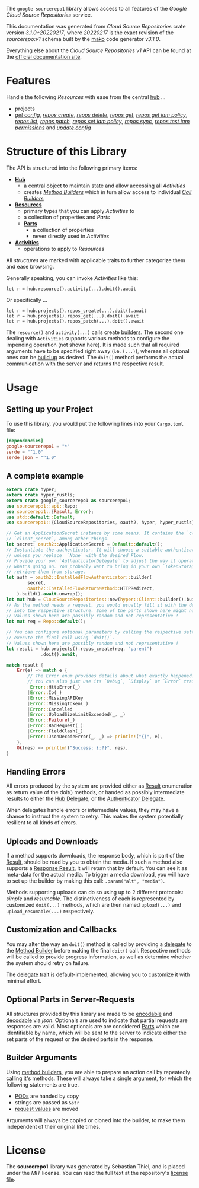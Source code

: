 <!---
DO NOT EDIT !
This file was generated automatically from 'src/mako/api/README.md.mako'
DO NOT EDIT !
-->
The `google-sourcerepo1` library allows access to all features of the *Google Cloud Source Repositories* service.

This documentation was generated from *Cloud Source Repositories* crate version *3.1.0+20220217*, where *20220217* is the exact revision of the *sourcerepo:v1* schema built by the [mako](http://www.makotemplates.org/) code generator *v3.1.0*.

Everything else about the *Cloud Source Repositories* *v1* API can be found at the
[official documentation site](https://cloud.google.com/source-repositories/docs/apis).
# Features

Handle the following *Resources* with ease from the central [hub](https://docs.rs/google-sourcerepo1/3.1.0+20220217/google_sourcerepo1/CloudSourceRepositories) ... 

* projects
 * [*get config*](https://docs.rs/google-sourcerepo1/3.1.0+20220217/google_sourcerepo1/api::ProjectGetConfigCall), [*repos create*](https://docs.rs/google-sourcerepo1/3.1.0+20220217/google_sourcerepo1/api::ProjectRepoCreateCall), [*repos delete*](https://docs.rs/google-sourcerepo1/3.1.0+20220217/google_sourcerepo1/api::ProjectRepoDeleteCall), [*repos get*](https://docs.rs/google-sourcerepo1/3.1.0+20220217/google_sourcerepo1/api::ProjectRepoGetCall), [*repos get iam policy*](https://docs.rs/google-sourcerepo1/3.1.0+20220217/google_sourcerepo1/api::ProjectRepoGetIamPolicyCall), [*repos list*](https://docs.rs/google-sourcerepo1/3.1.0+20220217/google_sourcerepo1/api::ProjectRepoListCall), [*repos patch*](https://docs.rs/google-sourcerepo1/3.1.0+20220217/google_sourcerepo1/api::ProjectRepoPatchCall), [*repos set iam policy*](https://docs.rs/google-sourcerepo1/3.1.0+20220217/google_sourcerepo1/api::ProjectRepoSetIamPolicyCall), [*repos sync*](https://docs.rs/google-sourcerepo1/3.1.0+20220217/google_sourcerepo1/api::ProjectRepoSyncCall), [*repos test iam permissions*](https://docs.rs/google-sourcerepo1/3.1.0+20220217/google_sourcerepo1/api::ProjectRepoTestIamPermissionCall) and [*update config*](https://docs.rs/google-sourcerepo1/3.1.0+20220217/google_sourcerepo1/api::ProjectUpdateConfigCall)




# Structure of this Library

The API is structured into the following primary items:

* **[Hub](https://docs.rs/google-sourcerepo1/3.1.0+20220217/google_sourcerepo1/CloudSourceRepositories)**
    * a central object to maintain state and allow accessing all *Activities*
    * creates [*Method Builders*](https://docs.rs/google-sourcerepo1/3.1.0+20220217/google_sourcerepo1/client::MethodsBuilder) which in turn
      allow access to individual [*Call Builders*](https://docs.rs/google-sourcerepo1/3.1.0+20220217/google_sourcerepo1/client::CallBuilder)
* **[Resources](https://docs.rs/google-sourcerepo1/3.1.0+20220217/google_sourcerepo1/client::Resource)**
    * primary types that you can apply *Activities* to
    * a collection of properties and *Parts*
    * **[Parts](https://docs.rs/google-sourcerepo1/3.1.0+20220217/google_sourcerepo1/client::Part)**
        * a collection of properties
        * never directly used in *Activities*
* **[Activities](https://docs.rs/google-sourcerepo1/3.1.0+20220217/google_sourcerepo1/client::CallBuilder)**
    * operations to apply to *Resources*

All *structures* are marked with applicable traits to further categorize them and ease browsing.

Generally speaking, you can invoke *Activities* like this:

```Rust,ignore
let r = hub.resource().activity(...).doit().await
```

Or specifically ...

```ignore
let r = hub.projects().repos_create(...).doit().await
let r = hub.projects().repos_get(...).doit().await
let r = hub.projects().repos_patch(...).doit().await
```

The `resource()` and `activity(...)` calls create [builders][builder-pattern]. The second one dealing with `Activities` 
supports various methods to configure the impending operation (not shown here). It is made such that all required arguments have to be 
specified right away (i.e. `(...)`), whereas all optional ones can be [build up][builder-pattern] as desired.
The `doit()` method performs the actual communication with the server and returns the respective result.

# Usage

## Setting up your Project

To use this library, you would put the following lines into your `Cargo.toml` file:

```toml
[dependencies]
google-sourcerepo1 = "*"
serde = "^1.0"
serde_json = "^1.0"
```

## A complete example

```Rust
extern crate hyper;
extern crate hyper_rustls;
extern crate google_sourcerepo1 as sourcerepo1;
use sourcerepo1::api::Repo;
use sourcerepo1::{Result, Error};
use std::default::Default;
use sourcerepo1::{CloudSourceRepositories, oauth2, hyper, hyper_rustls};

// Get an ApplicationSecret instance by some means. It contains the `client_id` and 
// `client_secret`, among other things.
let secret: oauth2::ApplicationSecret = Default::default();
// Instantiate the authenticator. It will choose a suitable authentication flow for you, 
// unless you replace  `None` with the desired Flow.
// Provide your own `AuthenticatorDelegate` to adjust the way it operates and get feedback about 
// what's going on. You probably want to bring in your own `TokenStorage` to persist tokens and
// retrieve them from storage.
let auth = oauth2::InstalledFlowAuthenticator::builder(
        secret,
        oauth2::InstalledFlowReturnMethod::HTTPRedirect,
    ).build().await.unwrap();
let mut hub = CloudSourceRepositories::new(hyper::Client::builder().build(hyper_rustls::HttpsConnector::with_native_roots().https_or_http().enable_http1().enable_http2().build()), auth);
// As the method needs a request, you would usually fill it with the desired information
// into the respective structure. Some of the parts shown here might not be applicable !
// Values shown here are possibly random and not representative !
let mut req = Repo::default();

// You can configure optional parameters by calling the respective setters at will, and
// execute the final call using `doit()`.
// Values shown here are possibly random and not representative !
let result = hub.projects().repos_create(req, "parent")
             .doit().await;

match result {
    Err(e) => match e {
        // The Error enum provides details about what exactly happened.
        // You can also just use its `Debug`, `Display` or `Error` traits
         Error::HttpError(_)
        |Error::Io(_)
        |Error::MissingAPIKey
        |Error::MissingToken(_)
        |Error::Cancelled
        |Error::UploadSizeLimitExceeded(_, _)
        |Error::Failure(_)
        |Error::BadRequest(_)
        |Error::FieldClash(_)
        |Error::JsonDecodeError(_, _) => println!("{}", e),
    },
    Ok(res) => println!("Success: {:?}", res),
}

```
## Handling Errors

All errors produced by the system are provided either as [Result](https://docs.rs/google-sourcerepo1/3.1.0+20220217/google_sourcerepo1/client::Result) enumeration as return value of
the doit() methods, or handed as possibly intermediate results to either the 
[Hub Delegate](https://docs.rs/google-sourcerepo1/3.1.0+20220217/google_sourcerepo1/client::Delegate), or the [Authenticator Delegate](https://docs.rs/yup-oauth2/*/yup_oauth2/trait.AuthenticatorDelegate.html).

When delegates handle errors or intermediate values, they may have a chance to instruct the system to retry. This 
makes the system potentially resilient to all kinds of errors.

## Uploads and Downloads
If a method supports downloads, the response body, which is part of the [Result](https://docs.rs/google-sourcerepo1/3.1.0+20220217/google_sourcerepo1/client::Result), should be
read by you to obtain the media.
If such a method also supports a [Response Result](https://docs.rs/google-sourcerepo1/3.1.0+20220217/google_sourcerepo1/client::ResponseResult), it will return that by default.
You can see it as meta-data for the actual media. To trigger a media download, you will have to set up the builder by making
this call: `.param("alt", "media")`.

Methods supporting uploads can do so using up to 2 different protocols: 
*simple* and *resumable*. The distinctiveness of each is represented by customized 
`doit(...)` methods, which are then named `upload(...)` and `upload_resumable(...)` respectively.

## Customization and Callbacks

You may alter the way an `doit()` method is called by providing a [delegate](https://docs.rs/google-sourcerepo1/3.1.0+20220217/google_sourcerepo1/client::Delegate) to the 
[Method Builder](https://docs.rs/google-sourcerepo1/3.1.0+20220217/google_sourcerepo1/client::CallBuilder) before making the final `doit()` call. 
Respective methods will be called to provide progress information, as well as determine whether the system should 
retry on failure.

The [delegate trait](https://docs.rs/google-sourcerepo1/3.1.0+20220217/google_sourcerepo1/client::Delegate) is default-implemented, allowing you to customize it with minimal effort.

## Optional Parts in Server-Requests

All structures provided by this library are made to be [encodable](https://docs.rs/google-sourcerepo1/3.1.0+20220217/google_sourcerepo1/client::RequestValue) and 
[decodable](https://docs.rs/google-sourcerepo1/3.1.0+20220217/google_sourcerepo1/client::ResponseResult) via *json*. Optionals are used to indicate that partial requests are responses 
are valid.
Most optionals are are considered [Parts](https://docs.rs/google-sourcerepo1/3.1.0+20220217/google_sourcerepo1/client::Part) which are identifiable by name, which will be sent to 
the server to indicate either the set parts of the request or the desired parts in the response.

## Builder Arguments

Using [method builders](https://docs.rs/google-sourcerepo1/3.1.0+20220217/google_sourcerepo1/client::CallBuilder), you are able to prepare an action call by repeatedly calling it's methods.
These will always take a single argument, for which the following statements are true.

* [PODs][wiki-pod] are handed by copy
* strings are passed as `&str`
* [request values](https://docs.rs/google-sourcerepo1/3.1.0+20220217/google_sourcerepo1/client::RequestValue) are moved

Arguments will always be copied or cloned into the builder, to make them independent of their original life times.

[wiki-pod]: http://en.wikipedia.org/wiki/Plain_old_data_structure
[builder-pattern]: http://en.wikipedia.org/wiki/Builder_pattern
[google-go-api]: https://github.com/google/google-api-go-client

# License
The **sourcerepo1** library was generated by Sebastian Thiel, and is placed 
under the *MIT* license.
You can read the full text at the repository's [license file][repo-license].

[repo-license]: https://github.com/Byron/google-apis-rsblob/main/LICENSE.md
